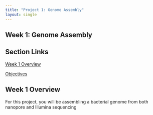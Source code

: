 ```yaml
---
title: "Project 1: Genome Assembly"
layout: single
---
```



## Week 1: Genome Assembly

## Section Links

[Week 1 Overview](#week-1-overview)

[Objectives](#objectives)



## Week 1 Overview

For this project, you will be assembling a bacterial genome from both nanopore and Illumina sequencing

